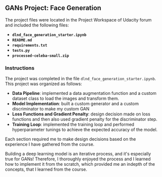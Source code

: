 ## GANs Project: Face Generation

The project files were located in the Project Workspace of Udacity forum and included the following files:

* **`dlnd_face_generation_starter.ipynb`**
* **`README.md`**
* **`requirements.txt`**
* **`tests.py`**
* **`processed-celeba-small.zip`**

### Instructions

The project was completed in the file `dlnd_face_generation_starter.ipynb`. This project was organized as follows:

* **Data Pipeline**: implemented a data augmentation function and a custom dataset class to load the images and transform them.
* **Model Implementation**: built a custom generator and a custom discriminator to make my custom GAN
* **Loss Functions and Gradient Penalty**: design decision made on loss functions and then also used gradient penalty for the discriminator step.
* **Training Loop**: implemented the training loop and performed hyperparameter tunings to achieve the expected accuracy of the model.

Each section required me to make design decisions based on the experience I have gathered from the course.   

Building a deep learning model is an iterative process, and it's especially true for GANs! Therefore, I thoroughly enjoyed the process and I learned how to implement it from the scratch, which provided me an indepth of the concepts, that I learned from the course.
